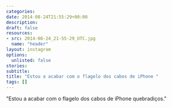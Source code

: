 ```yaml
---
categories:
date: 2014-08-24T21:55:29+00:00
description:
draft: false
resources:
- src: 2014-08-24_21-55-29_UTC.jpg
  name: "header"
layout: instagram
options:
  unlisted: false
stories:
subtitle:
title: "Estou a acabar com o flagelo dos cabos de iPhone "
tags: []
---
```


"Estou a acabar com o flagelo dos cabos de iPhone quebradiços."
